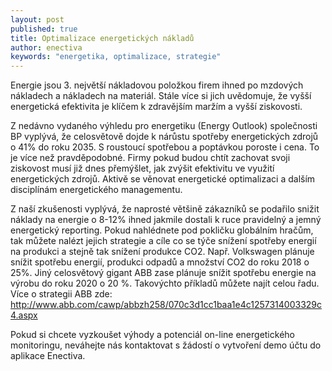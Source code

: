 ```yaml
---
layout: post
published: true
title: Optimalizace energetických nákladů
author: enectiva
keywords: "energetika, optimalizace, strategie"
---
```


Energie jsou 3. největší nákladovou položkou firem ihned po mzdových nákladech a nákladech na materiál. Stále více si jich uvědomuje, že vyšší energetická efektivita je klíčem k zdravějším maržím a vyšší ziskovosti.

Z nedávno vydaného výhledu pro energetiku (Energy Outlook) společnosti BP vyplývá, že celosvětově dojde k nárůstu spotřeby energetických zdrojů o 41% do roku 2035. S roustoucí spotřebou a poptávkou poroste i cena. To je více než pravděpodobné. Firmy pokud budou chtít zachovat svoji ziskovost musí již dnes přemýšlet, jak zvýšit efektivitu ve využití energetických zdrojů. Aktivě se věnovat energetické optimalizaci a dalším disciplínám energetického managementu. 

Z naší zkušenosti vyplývá, že naprosté většině zákazníků se podařilo snižit náklady na energie o 8-12% ihned jakmile dostali k ruce pravidelný a jemný energetický reporting. Pokud nahlédnete pod pokličku globálním hračům, tak můžete nalézt jejich strategie a cíle co se týče snížení spotřeby energií na produkci a stejně tak snížení produkce CO2. Např. Volkswagen plánuje snížit spotřebu energií, produkci odpadů a množství CO2 do roku 2018 o 25%. Jiný celosvětový gigant ABB zase plánuje snížit spotřebu energie na výrobu do roku 2020 o 20 %. Takovýchto příkladů můžete najít celou řadu. Více o strategii ABB zde: http://www.abb.com/cawp/abbzh258/070c3d1cc1baa1e4c1257314003329c4.aspx

Pokud si chcete vyzkoušet výhody a potenciál on-line energetického monitoringu, neváhejte nás kontaktovat s žádostí o vytvoření demo účtu do aplikace Enectiva.
